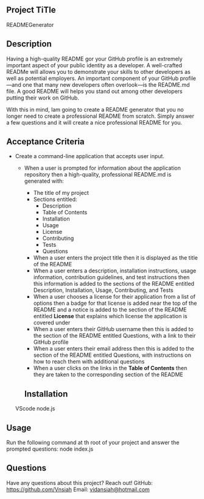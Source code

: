 ## Project TiTle

READMEGenerator


## Description

Having a high-quality README gor your GitHub profile is an extremely important aspect of your public identity as a developer. A well-crafted READMe will allows you to demonstrate your skills to other developers as well as potential employers. An important component of your GitHub profile—and one that many new developers often overlook—is the README.md file. A good README will helps you stand out among other developers putting their work on GitHub.

With this in mind, Iam going to create a README generator that you no longer need to create a professional README from scratch. Simply answer a few questions and it will create a nice professional README for you.

## Acceptance Criteria
* Create a command-line application that accepts user input.
  * When a user is prompted for information about the application repository then a high-quality, professional README.md is generated with:
    * The title of my project 
    * Sections entitled:
      * Description 
      * Table of Contents 
      * Installation 
      * Usage 
      * License 
      * Contributing 
      * Tests 
      * Questions
    * When a user enters the project title then it is displayed as the title of the README
    * When a user enters a description, installation instructions, usage information, contribution guidelines, and test instructions then this information is added to the sections of the README entitled Description, Installation, Usage, Contributing, and Tests
    * When a user chooses a license for their application from a list of options then a badge for that license is added near the top of the README and a notice is added to the section of the README entitled **License** that explains which license the application is covered under
    * When a user enters their GitHub username then this is added to the section of the README entitled Questions, with a link to their GitHub profile
    * When a user enters their email address then this is added to the section of the README entitled Questions, with instructions on how to reach them with additional questions
    * When a user clicks on the links in the **Table of Contents** then they are taken to the corresponding section of the README


    ## Installation
   VScode
   node.js


 ## Usage
Run the following command at th root of your project and answer the prompted questions:
node index.js


## Questions
Have any questions about this project? Reach out!
GitHub: https://github.com/Vnsiah
Email: vidansiah@hotmail.com




